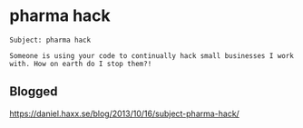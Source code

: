 # pharma hack

    Subject: pharma hack
    
    Someone is using your code to continually hack small businesses I work
    with. How on earth do I stop them?!
    
## Blogged

<https://daniel.haxx.se/blog/2013/10/16/subject-pharma-hack/>
